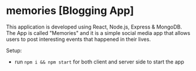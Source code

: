 # memories [Blogging App]
This application is developed using React, Node.js, Express &amp; MongoDB. The App is called "Memories" and it is a simple social media app that allows users to post interesting events that happened in their lives.

Setup:
- run ```npm i && npm start``` for both client and server side to start the app
